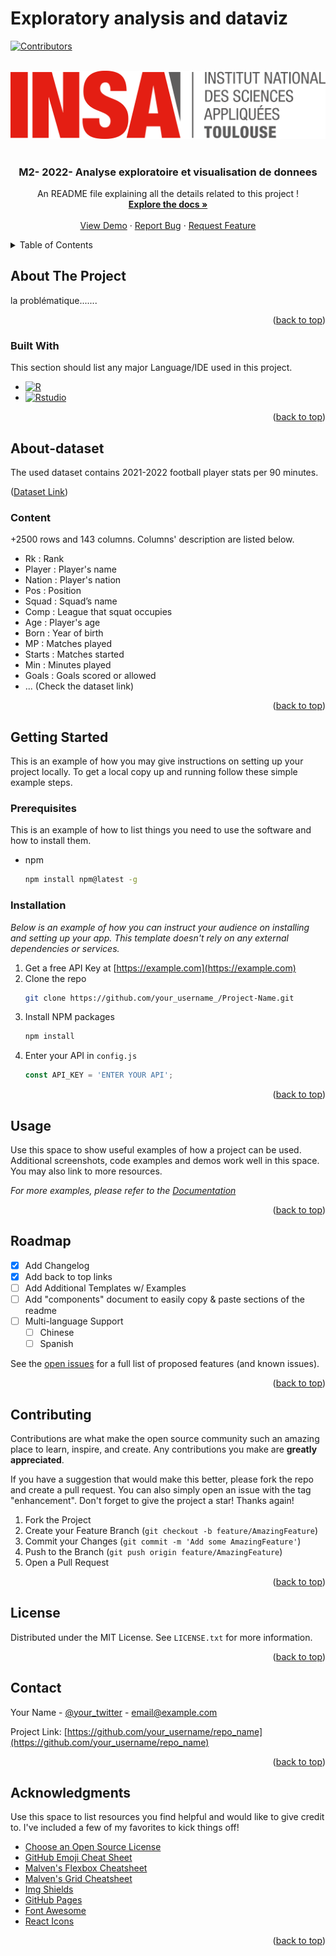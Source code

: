 <a name="readme-top"></a>

# Exploratory analysis and dataviz

<!-- PROJECT SHIELDS -->

[![Contributors][contributors-shield]][contributors-url]

<!-- PROJECT LOGO -->
<br />
<div align="center">
  <a href="https://jodorganistaca/exploratory_analysis_dataviz">
    <img src="insa.png" alt="Logo" >
  </a>
   <br />
   <br />

  <h3 align="center"> M2- 2022- Analyse exploratoire et visualisation de donnees </h3>

  <p align="center">
    An README file explaining all the details related to this project !
    <br />
    <a href="https://github.com/jodorganistaca/exploratory_analysis_dataviz"><strong>Explore the docs »</strong></a>
    <br />
    <br />
    <a href="https://github.com/jodorganistaca/exploratory_analysis_dataviz">View Demo</a>
    ·
    <a href="https://github.com/jodorganistaca/exploratory_analysis_dataviz/issues">Report Bug</a>
    ·
    <a href="https://github.com/jodorganistaca/exploratory_analysis_dataviz/issues">Request Feature</a>
  </p>
</div>



<!-- TABLE OF CONTENTS -->
<details>
  <summary>Table of Contents</summary>
  <ol>
    <li>
      <a href="#about-the-project">About The Project</a>
      <ul>
        <li><a href="#built-with">Built With</a></li>
      </ul>
    </li>
    <li>
      <a href="#About-dataset">About Dataset </a>
      <ul>
        <li><a href="#Content">Content</a></li>
      </ul>
    </li>
    <li>
      <a href="#getting-started">Getting Started</a>
      <ul>
        <li><a href="#prerequisites">Prerequisites</a></li>
        <li><a href="#installation">Installation</a></li>
      </ul>
    </li>
    <li><a href="#usage">Usage</a></li>
    <li><a href="#roadmap">Roadmap</a></li>
    <li><a href="#contributing">Contributing</a></li>
    <li><a href="#license">License</a></li>
    <li><a href="#contact">Contact</a></li>
    <li><a href="#acknowledgments">Acknowledgments</a></li>
  </ol>
</details>



<!-- ABOUT THE PROJECT -->
## About The Project



la problématique....... 

<p align="right">(<a href="#readme-top">back to top</a>)</p>



### Built With

This section should list any major Language/IDE used in this project. 

* [![R][R.js]][R-url]
* [![Rstudio][Rstudio.js]][Rstudio-url]


<p align="right">(<a href="#readme-top">back to top</a>)</p>


<!-- About-dataset -->
## About-dataset

The used dataset contains 2021-2022 football player stats per 90 minutes.

<p>(<a href="#https://www.kaggle.com/datasets/vivovinco/20212022-football-player-stats">Dataset Link</a>)</p>



### Content

+2500 rows and 143 columns.
Columns' description are listed below.

* Rk : Rank
* Player : Player's name
* Nation : Player's nation
* Pos : Position
* Squad : Squad’s name
* Comp : League that squat occupies
* Age : Player's age
* Born : Year of birth
* MP : Matches played
* Starts : Matches started
* Min : Minutes played
* Goals : Goals scored or allowed
* ... (Check the dataset link)

<p align="right">(<a href="#readme-top">back to top</a>)</p>


<!-- GETTING STARTED -->
## Getting Started

This is an example of how you may give instructions on setting up your project locally.
To get a local copy up and running follow these simple example steps.

### Prerequisites

This is an example of how to list things you need to use the software and how to install them.
* npm
  ```sh
  npm install npm@latest -g
  ```

### Installation

_Below is an example of how you can instruct your audience on installing and setting up your app. This template doesn't rely on any external dependencies or services._

1. Get a free API Key at [https://example.com](https://example.com)
2. Clone the repo
   ```sh
   git clone https://github.com/your_username_/Project-Name.git
   ```
3. Install NPM packages
   ```sh
   npm install
   ```
4. Enter your API in `config.js`
   ```js
   const API_KEY = 'ENTER YOUR API';
   ```

<p align="right">(<a href="#readme-top">back to top</a>)</p>



<!-- USAGE EXAMPLES -->
## Usage

Use this space to show useful examples of how a project can be used. Additional screenshots, code examples and demos work well in this space. You may also link to more resources.

_For more examples, please refer to the [Documentation](https://example.com)_

<p align="right">(<a href="#readme-top">back to top</a>)</p>



<!-- ROADMAP -->
## Roadmap

- [x] Add Changelog
- [x] Add back to top links
- [ ] Add Additional Templates w/ Examples
- [ ] Add "components" document to easily copy & paste sections of the readme
- [ ] Multi-language Support
    - [ ] Chinese
    - [ ] Spanish

See the [open issues](https://github.com/othneildrew/Best-README-Template/issues) for a full list of proposed features (and known issues).

<p align="right">(<a href="#readme-top">back to top</a>)</p>



<!-- CONTRIBUTING -->
## Contributing

Contributions are what make the open source community such an amazing place to learn, inspire, and create. Any contributions you make are **greatly appreciated**.

If you have a suggestion that would make this better, please fork the repo and create a pull request. You can also simply open an issue with the tag "enhancement".
Don't forget to give the project a star! Thanks again!

1. Fork the Project
2. Create your Feature Branch (`git checkout -b feature/AmazingFeature`)
3. Commit your Changes (`git commit -m 'Add some AmazingFeature'`)
4. Push to the Branch (`git push origin feature/AmazingFeature`)
5. Open a Pull Request

<p align="right">(<a href="#readme-top">back to top</a>)</p>



<!-- LICENSE -->
## License

Distributed under the MIT License. See `LICENSE.txt` for more information.

<p align="right">(<a href="#readme-top">back to top</a>)</p>



<!-- CONTACT -->
## Contact

Your Name - [@your_twitter](https://twitter.com/your_username) - email@example.com

Project Link: [https://github.com/your_username/repo_name](https://github.com/your_username/repo_name)

<p align="right">(<a href="#readme-top">back to top</a>)</p>



<!-- ACKNOWLEDGMENTS -->
## Acknowledgments

Use this space to list resources you find helpful and would like to give credit to. I've included a few of my favorites to kick things off!

* [Choose an Open Source License](https://choosealicense.com)
* [GitHub Emoji Cheat Sheet](https://www.webpagefx.com/tools/emoji-cheat-sheet)
* [Malven's Flexbox Cheatsheet](https://flexbox.malven.co/)
* [Malven's Grid Cheatsheet](https://grid.malven.co/)
* [Img Shields](https://shields.io)
* [GitHub Pages](https://pages.github.com)
* [Font Awesome](https://fontawesome.com)
* [React Icons](https://react-icons.github.io/react-icons/search)

<p align="right">(<a href="#readme-top">back to top</a>)</p>



<!-- MARKDOWN LINKS & IMAGES -->
<!-- https://www.markdownguide.org/basic-syntax/#reference-style-links -->
[contributors-shield]: https://img.shields.io/github/contributors/jodorganistaca/exploratory_analysis_dataviz.svg?style=for-the-badge
[contributors-url]: https://github.com/jodorganistaca/exploratory_analysis_dataviz/graphs/contributors
[forks-shield]: https://img.shields.io/github/forks/jodorganistaca/exploratory_analysis_dataviz.svg?style=for-the-badge
[forks-url]: https://github.com/jodorganistaca/exploratory_analysis_dataviz/network/members
[stars-shield]: https://img.shields.io/github/stars/jodorganistaca/exploratory_analysis_dataviz.svg?style=for-the-badge
[stars-url]: https://github.com/jodorganistaca/exploratory_analysis_dataviz/stargazers
[issues-shield]: https://img.shields.io/github/issues/jodorganistaca/exploratory_analysis_dataviz.svg?style=for-the-badge
[issues-url]: https://github.com/jodorganistaca/exploratory_analysis_dataviz/issues
[license-shield]: https://img.shields.io/github/license/jodorganistaca/exploratory_analysis_dataviz.svg?style=for-the-badge
[license-url]: https://github.com/jodorganistaca/exploratory_analysis_dataviz/blob/master/LICENSE.txt



[R.js]: https://img.shields.io/badge/next.js-000000?style=for-the-badge&logo=nextdotjs&logoColor=white
[R-url]: https://www.r-project.org/
[Rstudio.js]: https://img.shields.io/badge/React-20232A?style=for-the-badge&logo=react&logoColor=61DAFB
[Rstudio-url]: https://www.r-studio.com/fr/

